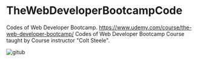 # TheWebDeveloperBootcampCode
Codes of Web Developer Bootcamp.
https://www.udemy.com/course/the-web-developer-bootcamp/
Codes of Web Developer Bootcamp Course taught by Course instructor "Colt Steele".

![gitub](https://github.com/komal-S22/TheWebDeveloperBootcampCode/assets/112770496/05e25c83-ff7c-4254-bfd7-b658ca862b6c)



